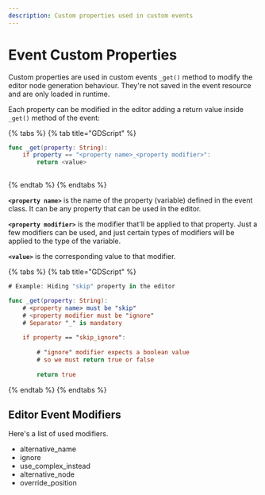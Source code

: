 ```yaml
---
description: Custom properties used in custom events
---
```


# Event Custom Properties

Custom properties are used in custom events `_get()` method to modify the editor node generation behaviour. They're not saved in the event resource and are only loaded in runtime.

Each property can be modified in the editor adding a return value inside `_get()` method of the event:

{% tabs %}
{% tab title="GDScript" %}
```swift
func _get(property: String):
    if property == "<property name>_<property modifier>":
        return <value>
        
```
{% endtab %}
{% endtabs %}

**`<property name>`** is the name of the property \(variable\) defined in the event class. It can be any property that can be used in the editor.

**`<property modifier>`** is the modifier that'll be applied to that property. Just a few modifiers can be used, and just certain types of modifiers will be applied to the type of the variable.

**`<value>`** is the corresponding value to that modifier.

{% tabs %}
{% tab title="GDScript" %}
```swift
# Example: Hiding "skip" property in the editor

func _get(property: String):
    # <property name> must be "skip"
    # <property modifier must be "ignore"
    # Separator "_" is mandatory
    
    if property == "skip_ignore":
    
        # "ignore" modifier expects a boolean value
        # so we must return true or false
        
        return true
```
{% endtab %}
{% endtabs %}

## Editor Event Modifiers

Here's a list of used modifiers.

* alternative\_name
* ignore
* use\_complex\_instead
* alternative\_node
* override\_position

